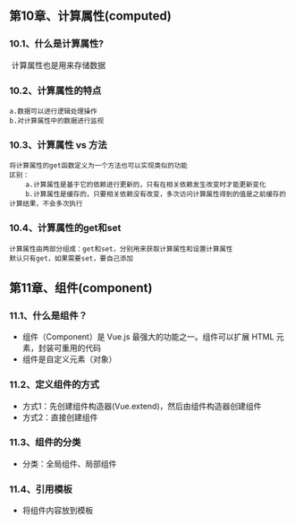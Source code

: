 ## 第10章、计算属性(computed)

### 10.1、什么是计算属性?

​	计算属性也是用来存储数据

### 10.2、计算属性的特点

```
a.数据可以进行逻辑处理操作
b.对计算属性中的数据进行监视
```

### 10.3、计算属性 vs 方法

```
将计算属性的get函数定义为一个方法也可以实现类似的功能
区别：
    a.计算属性是基于它的依赖进行更新的，只有在相关依赖发生改变时才能更新变化
    b.计算属性是缓存的，只要相关依赖没有改变，多次访问计算属性得到的值是之前缓存的计算结果，不会多次执行
```

### 10.4、计算属性的get和set

```
计算属性由两部分组成：get和set，分别用来获取计算属性和设置计算属性
默认只有get，如果需要set，要自己添加
```



## 第11章、组件(component)

### 11.1、什么是组件？

- 组件（Component）是 Vue.js 最强大的功能之一。组件可以扩展 HTML 元素，封装可重用的代码
- 组件是自定义元素（对象）

### 11.2、定义组件的方式

- 方式1：先创建组件构造器(Vue.extend)，然后由组件构造器创建组件
- 方式2：直接创建组件

### 11.3、组件的分类

-  分类：全局组件、局部组件

### 11.4、引用模板

- 将组件内容放到模板<template>中并引用

### 11.5、动态组件

1. <component :is="">组件========>多个组件使用同一个挂载点，这是个占位符,:is来指定要展示的组件名称
2. <keep-alive>作用:缓存非活动组件,可以保留状态,避免重新渲染,默认每次都会销毁非活动组件并重新创建

### 11.6、组件间数据传递

1.  父子组件

   - 在一个组件内部定义另一个组件，称为父子组件
   - 子组件只能在父组件内部使用
   - 默认情况下，子组件无法访问父组件中的数据，每个组件实例的作用域是独立的

2. 组件间数据传递(通信)

   - 子组件访问父组件的数据

     - a)在调用子组件时，绑定想要获取的父组件中的数据
     - b)在子组件内部，使用props选项声明获取的数据，即接收来自父组件的数据
          总结：父组件通过props向下传递数据给子组件
          注：组件中的数据共有三种形式：data、props、computed

   - 父组件访问子组件的数据

     - a)在子组件中使用vm.$emit(事件名,数据)触发一个自定义事件，事件名自定义
     - b)父组件在使用子组件的地方监听子组件触发的事件，并在父组件中定义方法，用来获取数据
           总结：子组件通过events给父组件发送消息，实际上就是子组件把自己的数据发送到父组件

   - 单向数据流

     - props是单向绑定的，当父组件的属性变化时，将传导给子组件，但是不会反过来
     - 而且不允许子组件直接修改父组件中的数据，报错
     - 解决方式：
       - 方式1：如果子组件想把它作为局部数据来使用，可以将数据存入另一个变量中再操作，不影响父组件中的数据
       - 方式2：如果子组件想修改数据并且同步更新到父组件，两个方法：
         - a.使用.sync（1.0版本中支持，2.0版本中不支持，2.3版本又开始支持） 需要显式地触发一个更新事件
         - b.可以将父组件中的数据包装成对象，然后在子组件中修改对象的属性(因为对象是引用类型，指向同一个内存空间)，推荐  

   - 非父子组件间的通信

     -  非父子组件间的通信，可以通过一个空的Vue实例作为中央事件总线（事件中心），用它来触发事件和监听事件

       ```javascript
       var Event=new Vue();
       Event.$emit(事件名,数据);
       Event.$on(事件名,data => {});
       ```

### 11.7、slot内容分发

-   本意：位置、槽





















## 第12章、路由(router)

### 12.1、简介

- 使用Vue.js开发SPA（Single Page Application）单页面应用

- 根据不同url地址,显示不同的内容,但显示在同一个页面中,称为单页面应用

  参考网站:https://router.vuejs.org/zh-cn

  

### 12.2、路由的使用

- 安装路由指令(vuecli):

```
cnpm install vue-router -S
```

- 使用案例

```html
-----------------------HTML---------------------------->
<script src="https://unpkg.com/vue/dist/vue.js"></script>
<script src="https://unpkg.com/vue-router/dist/vue-router.js"></script>

<div id="app">
  <h1>Hello App!</h1>
  <p>
    <!-- 使用 router-link 组件来导航. -->
    <!-- 通过传入 `to` 属性指定链接. -->
    <!-- <router-link> 默认会被渲染成一个 `<a>` 标签 -->
    <router-link to="/foo">Go to Foo</router-link>
    <router-link to="/bar">Go to Bar</router-link>
  </p>
  <!-- 路由出口 -->
  <!-- 路由匹配到的组件将渲染在这里 -->
  <router-view></router-view>
</div>
```

```js
JavaScript----------->
// 0. 如果使用模块化机制编程，导入Vue和VueRouter，要调用 Vue.use(VueRouter)
// 1. 定义 (路由) 组件。
// 可以从其他文件 import 进来
const Foo = { template: '<div>foo</div>' }
const Bar = { template: '<div>bar</div>' }

// 2. 定义路由
// 每个路由应该映射一个组件。 其中"component" 可以是
// 通过 Vue.extend() 创建的组件构造器，
// 或者，只是一个组件配置对象。
// 我们晚点再讨论嵌套路由。
const routes = [
  { path: '/foo', component: Foo },
  { path: '/bar', component: Bar }
]

// 3. 创建 router 实例，然后传 `routes` 配置
// 你还可以传别的配置参数, 不过先这么简单着吧。
const router = new VueRouter({
  routes // (缩写) 相当于 routes: routes
})

// 4. 创建和挂载根实例。
// 记得要通过 router 配置参数注入路由，
// 从而让整个应用都有路由功能
const app = new Vue({
  router
}).$mount('#app')

// 现在，应用已经启动了！
```

- vuecli中使用route
  - 通过注入路由器,我们可以在任何组件内通过 `this.$router` 访问路由器,也可以通过 `this.$route` 访问当前路由
  - 通常使用 `router` 实例。留意一下 `this.$router` 和 `router` 使用起来完全一样。
  - 我们使用 `this.$router` 的原因是我们并不想在每个独立需要封装路由的组件中都导入路由。

```javascript
// Home.vue
export default {
  computed: {
    username() {
      // 我们很快就会看到 `params` 是什么
      return this.$route.params.username
    }
  },
  methods: {
    goBack() {
      window.history.length > 1 ? this.$router.go(-1) : this.$router.push('/')
    }
  }
}
```



### 12.3、路由嵌套和参数传递 

- 传参的两种形式：
       a.查询字符串:login?name=tom&pwd=123     ========> {{$route.query}}
       b.rest风格url:regist/alice/456    ========> {{$route.params}}

### 12.4、路由实例的方法 

- router.push() 添加路由，功能上与<route-link>相同
- router.replace() 替换路由，不产生历史记录 

